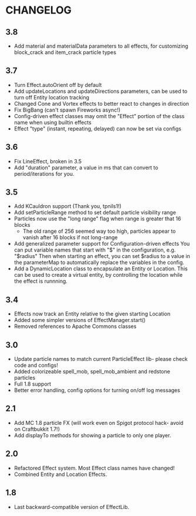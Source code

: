 # CHANGELOG

## 3.8

 - Add material and materialData parameters to all effects, for customizing
   block_crack and item_crack particle types

## 3.7

 - Turn Effect.autoOrient off by default
 - Add updateLocations and updateDirections parameters, can be used to turn off Entity location tracking
 - Changed Cone and Vortex effects to better react to changes in direction
 - Fix BigBang (can't spawn Fireworks async!)
 - Config-driven effect classes may omit the "Effect" portion of the class name when using builtin effects
 - Effect "type" (instant, repeating, delayed) can now be set via configs
 
## 3.6
 
 - Fix LineEffect, broken in 3.5
 - Add "duration" parameter, a value in ms that can convert to period/iterations for you.

## 3.5

 - Add KCauldron support (Thank you, tpnils1!)
 - Add setParticleRange method to set default particle visibility range
 - Particles now use the "long range" flag when range is greater that 16 blocks
   - The old range of 256 seemed way too high, particles appear to vanish after 16 blocks if not long-range
 - Add generalized parameter support for Configuration-driven effects
   You can put variable names that start with "$" in the configuration, e.g. "$radius"
   Then when starting an effect, you can set $radius to a value in the parameterMap
   to automatically replace the variables in the config.
 - Add a DynamicLocation class to encapsulate an Entity or Location.
   This can be used to create a virtual entity, by controlling the location while the effect is runnning.

## 3.4

 - Effects now track an Entity relative to the given starting Location
 - Added some simpler versions of EffectManager.start()
 - Removed references to Apache Commons classes

## 3.0

 - Update particle names to match current ParticleEffect lib- please check code and configs!
 - Added colorizeable spell_mob, spell_mob_ambient and redstone particles
 - Full 1.8 support
 - Better error handling, config options for turning on/off log messages

## 2.1

 - Add MC 1.8 particle FX (will work even on Spigot protocol hack- avoid on Craftbukkit 1.7!)
 - Add displayTo methods for showing a particle to only one player.

## 2.0

 - Refactored Effect system. Most Effect class names have changed!
 - Combined Entity and Location Effects.

## 1.8

 - Last backward-compatible version of EffectLib.
 